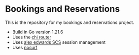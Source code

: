 # Bookings and Reservations

This is the repository for my bookings and reservations project.

- Build in Go version 1.21.6
- Uses the [chi router](https://github.com/go-chi/chi/v5)
- Uses [alex edwards SCS](https://github.com/alexedwards/scs/v2) session management
- Uses [nosurf](https://github.com/justinas/nosurf) 
